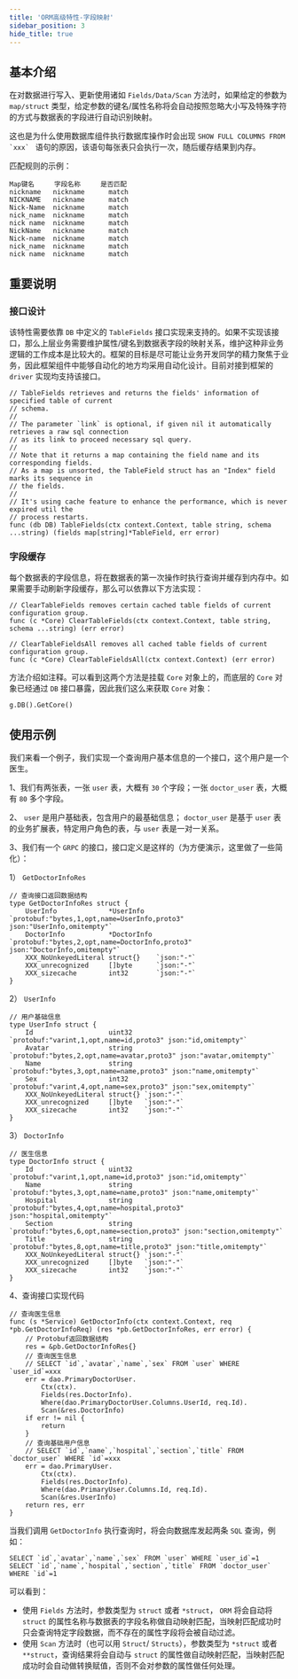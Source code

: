 ```yaml
---
title: 'ORM高级特性-字段映射'
sidebar_position: 3
hide_title: true
---
```


## 基本介绍

在对数据进行写入、更新使用诸如 `Fields/Data/Scan` 方法时，如果给定的参数为 `map/struct` 类型，给定参数的键名/属性名称将会自动按照忽略大小写及特殊字符的方式与数据表的字段进行自动识别映射。

这也是为什么使用数据库组件执行数据库操作时会出现 ``SHOW FULL COLUMNS FROM `xxx` `` 语句的原因，该语句每张表只会执行一次，随后缓存结果到内存。

匹配规则的示例：

```
Map键名     字段名称     是否匹配
nickname   nickname      match
NICKNAME   nickname      match
Nick-Name  nickname      match
nick_name  nickname      match
nick name  nickname      match
NickName   nickname      match
Nick-name  nickname      match
nick_name  nickname      match
nick name  nickname      match
```

## 重要说明

### 接口设计

该特性需要依靠 `DB` 中定义的 `TableFields` 接口实现来支持的。如果不实现该接口，那么上层业务需要维护属性/键名到数据表字段的映射关系，维护这种非业务逻辑的工作成本是比较大的。框架的目标是尽可能让业务开发同学的精力聚焦于业务，因此框架组件中能够自动化的地方均采用自动化设计。目前对接到框架的 `driver` 实现均支持该接口。

```
// TableFields retrieves and returns the fields' information of specified table of current
// schema.
//
// The parameter `link` is optional, if given nil it automatically retrieves a raw sql connection
// as its link to proceed necessary sql query.
//
// Note that it returns a map containing the field name and its corresponding fields.
// As a map is unsorted, the TableField struct has an "Index" field marks its sequence in
// the fields.
//
// It's using cache feature to enhance the performance, which is never expired util the
// process restarts.
func (db DB) TableFields(ctx context.Context, table string, schema ...string) (fields map[string]*TableField, err error)
```

### 字段缓存

每个数据表的字段信息，将在数据表的第一次操作时执行查询并缓存到内存中。如果需要手动刷新字段缓存，那么可以依靠以下方法实现：

```
// ClearTableFields removes certain cached table fields of current configuration group.
func (c *Core) ClearTableFields(ctx context.Context, table string, schema ...string) (err error)

// ClearTableFieldsAll removes all cached table fields of current configuration group.
func (c *Core) ClearTableFieldsAll(ctx context.Context) (err error)
```

方法介绍如注释。可以看到这两个方法是挂载 `Core` 对象上的，而底层的 `Core` 对象已经通过 `DB` 接口暴露，因此我们这么来获取 `Core` 对象：

```
g.DB().GetCore()
```

## 使用示例

我们来看一个例子，我们实现一个查询用户基本信息的一个接口，这个用户是一个医生。

1、我们有两张表，一张 `user` 表，大概有 `30` 个字段；一张 `doctor_user` 表，大概有 `80` 多个字段。

2、 `user` 是用户基础表，包含用户的最基础信息； `doctor_user` 是基于 `user` 表的业务扩展表，特定用户角色的表，与 `user` 表是一对一关系。

3、我们有一个 `GRPC` 的接口，接口定义是这样的（为方便演示，这里做了一些简化）：

1） `GetDoctorInfoRes`

```
// 查询接口返回数据结构
type GetDoctorInfoRes struct {
	UserInfo             *UserInfo   `protobuf:"bytes,1,opt,name=UserInfo,proto3" json:"UserInfo,omitempty"`
	DoctorInfo           *DoctorInfo `protobuf:"bytes,2,opt,name=DoctorInfo,proto3" json:"DoctorInfo,omitempty"`
	XXX_NoUnkeyedLiteral struct{}    `json:"-"`
	XXX_unrecognized     []byte      `json:"-"`
	XXX_sizecache        int32       `json:"-"`
}
```

2） `UserInfo`

```
// 用户基础信息
type UserInfo struct {
	Id                   uint32   `protobuf:"varint,1,opt,name=id,proto3" json:"id,omitempty"`
	Avatar               string   `protobuf:"bytes,2,opt,name=avatar,proto3" json:"avatar,omitempty"`
	Name                 string   `protobuf:"bytes,3,opt,name=name,proto3" json:"name,omitempty"`
	Sex                  int32    `protobuf:"varint,4,opt,name=sex,proto3" json:"sex,omitempty"`
	XXX_NoUnkeyedLiteral struct{} `json:"-"`
	XXX_unrecognized     []byte   `json:"-"`
	XXX_sizecache        int32    `json:"-"`
}
```

3） `DoctorInfo`

```
// 医生信息
type DoctorInfo struct {
	Id                   uint32   `protobuf:"varint,1,opt,name=id,proto3" json:"id,omitempty"`
	Name                 string   `protobuf:"bytes,3,opt,name=name,proto3" json:"name,omitempty"`
	Hospital             string   `protobuf:"bytes,4,opt,name=hospital,proto3" json:"hospital,omitempty"`
	Section              string   `protobuf:"bytes,6,opt,name=section,proto3" json:"section,omitempty"`
	Title                string   `protobuf:"bytes,8,opt,name=title,proto3" json:"title,omitempty"`
	XXX_NoUnkeyedLiteral struct{} `json:"-"`
	XXX_unrecognized     []byte   `json:"-"`
	XXX_sizecache        int32    `json:"-"`
}
```

4、查询接口实现代码

```
// 查询医生信息
func (s *Service) GetDoctorInfo(ctx context.Context, req *pb.GetDoctorInfoReq) (res *pb.GetDoctorInfoRes, err error) {
    // Protobuf返回数据结构
	res = &pb.GetDoctorInfoRes{}
	// 查询医生信息
    // SELECT `id`,`avatar`,`name`,`sex` FROM `user` WHERE `user_id`=xxx
	err = dao.PrimaryDoctorUser.
		Ctx(ctx).
		Fields(res.DoctorInfo).
		Where(dao.PrimaryDoctorUser.Columns.UserId, req.Id).
		Scan(&res.DoctorInfo)
	if err != nil {
		return
	}
	// 查询基础用户信息
    // SELECT `id`,`name`,`hospital`,`section`,`title` FROM `doctor_user` WHERE `id`=xxx
	err = dao.PrimaryUser.
		Ctx(ctx).
		Fields(res.DoctorInfo).
		Where(dao.PrimaryUser.Columns.Id, req.Id).
		Scan(&res.UserInfo)
	return res, err
}
```

当我们调用 `GetDoctorInfo` 执行查询时，将会向数据库发起两条 `SQL` 查询，例如：

```
SELECT `id`,`avatar`,`name`,`sex` FROM `user` WHERE `user_id`=1
SELECT `id`,`name`,`hospital`,`section`,`title` FROM `doctor_user` WHERE `id`=1
```

可以看到：

- 使用 `Fields` 方法时，参数类型为 `struct` 或者 `*struct`， `ORM` 将会自动将 `struct` 的属性名称与数据表的字段名称做自动映射匹配，当映射匹配成功时只会查询特定字段数据，而不存在的属性字段将会被自动过滤。
- 使用 `Scan` 方法时（也可以用 `Struct`/ `Structs`），参数类型为 `*struct` 或者 `**struct`，查询结果将会自动与 `struct` 的属性做自动映射匹配，当映射匹配成功时会自动做转换赋值，否则不会对参数的属性做任何处理。